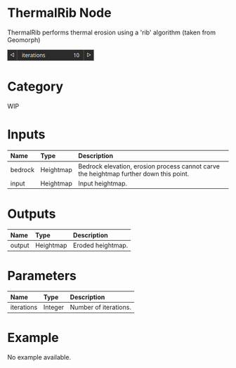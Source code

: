 
ThermalRib Node
===============


ThermalRib performs thermal erosion using a 'rib' algorithm (taken from Geomorph)



![img](../../images/nodes/ThermalRib_settings.png)


# Category


WIP
# Inputs

|Name|Type|Description|
| :--- | :--- | :--- |
|bedrock|Heightmap|Bedrock elevation, erosion process cannot carve the heightmap further down this point.|
|input|Heightmap|Input heightmap.|

# Outputs

|Name|Type|Description|
| :--- | :--- | :--- |
|output|Heightmap|Eroded heightmap.|

# Parameters

|Name|Type|Description|
| :--- | :--- | :--- |
|iterations|Integer|Number of iterations.|

# Example


No example available.